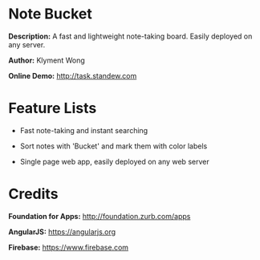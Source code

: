 # Note Bucket
 
**Description:** A fast and lightweight note-taking board. Easily deployed on any server.

**Author:** Klyment Wong

**Online Demo:** http://task.standew.com

# Feature Lists

* Fast note-taking and instant searching

* Sort notes with 'Bucket' and mark them with color labels

* Single page web app, easily deployed on any web server


# Credits
 
**Foundation for Apps:** http://foundation.zurb.com/apps

**AngularJS:** https://angularjs.org

**Firebase:** https://www.firebase.com



  

  
  
  
  

